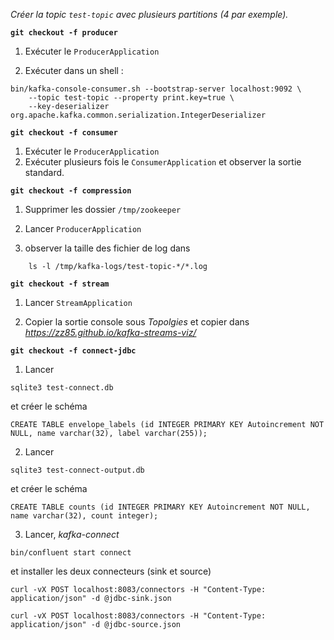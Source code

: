 
_Créer la topic `test-topic` avec plusieurs partitions (4 par exemple)._

**`git checkout -f producer`**

1. Exécuter le `ProducerApplication`

2. Exécuter dans un shell :
```
bin/kafka-console-consumer.sh --bootstrap-server localhost:9092 \
    --topic test-topic --property print.key=true \
    --key-deserializer org.apache.kafka.common.serialization.IntegerDeserializer
```

**`git checkout -f consumer`**

1. Exécuter le `ProducerApplication`
2. Exécuter plusieurs fois le `ConsumerApplication` et observer la sortie standard.


**`git checkout -f compression`**

1. Supprimer les dossier `/tmp/zookeeper`

2. Lancer `ProducerApplication`

3. observer la taille des fichier de log dans
```
    ls -l /tmp/kafka-logs/test-topic-*/*.log
```

**`git checkout -f stream`**

1. Lancer `StreamApplication`

2. Copier la sortie console sous _Topolgies_ et copier dans _https://zz85.github.io/kafka-streams-viz/_

**`git checkout -f connect-jdbc`**

1. Lancer 
```
sqlite3 test-connect.db
```
et créer le schéma
```
CREATE TABLE envelope_labels (id INTEGER PRIMARY KEY Autoincrement NOT NULL, name varchar(32), label varchar(255));
```

2. Lancer 
```
sqlite3 test-connect-output.db
```
et créer le schéma
```
CREATE TABLE counts (id INTEGER PRIMARY KEY Autoincrement NOT NULL, name varchar(32), count integer);
```

3. Lancer, _kafka-connect_ 

```
bin/confluent start connect
``` 

et installer les deux connecteurs (sink et source)

```
curl -vX POST localhost:8083/connectors -H "Content-Type: application/json" -d @jdbc-sink.json
```

```
curl -vX POST localhost:8083/connectors -H "Content-Type: application/json" -d @jdbc-source.json
```

